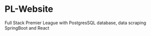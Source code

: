# PL-Website
Full Stack Premier League with PostgresSQL database, data scraping SpringBoot and React

